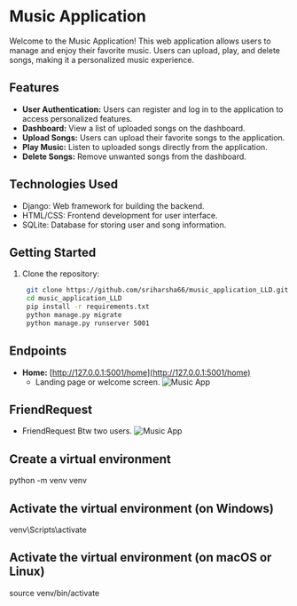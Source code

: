 # Music Application

Welcome to the Music Application! This web application allows users to manage and enjoy their favorite music. Users can upload, play, and delete songs, making it a personalized music experience.

## Features

- **User Authentication:** Users can register and log in to the application to access personalized features.
- **Dashboard:** View a list of uploaded songs on the dashboard.
- **Upload Songs:** Users can upload their favorite songs to the application.
- **Play Music:** Listen to uploaded songs directly from the application.
- **Delete Songs:** Remove unwanted songs from the dashboard.

## Technologies Used

- Django: Web framework for building the backend.
- HTML/CSS: Frontend development for user interface.
- SQLite: Database for storing user and song information.

## Getting Started

1. Clone the repository:

   ```bash
    git clone https://github.com/sriharsha66/music_application_LLD.git
    cd music_application_LLD
    pip install -r requirements.txt
    python manage.py migrate
    python manage.py runserver 5001 


## Endpoints

- **Home:** [http://127.0.0.1:5001/home](http://127.0.0.1:5001/home)
  - Landing page or welcome screen.
![Music App](mussic_app.png)


## FriendRequest 
-  FriendRequest Btw two users.
![Music App](friend_req.png)


## Create a virtual environment
python -m venv venv

## Activate the virtual environment (on Windows)
venv\Scripts\activate

## Activate the virtual environment (on macOS or Linux)
source venv/bin/activate
